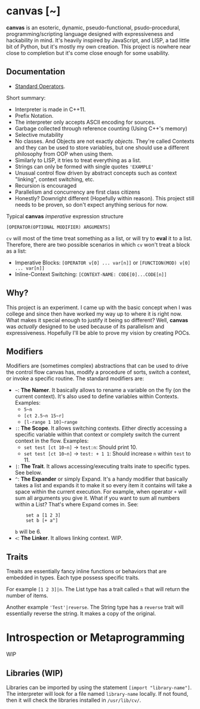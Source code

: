 # canvas [~]

**canvas** is an esoteric, dynamic, pseudo-functional, psudo-procedural, programming/scripting language designed with expressiveness and hackability in mind. It's heavily inspired by JavaScript, and LISP, a tad little bit of Python, but it's mostly my own creation. This project is nowhere near close to completion but it's come close enough for some usability.

## Documentation
- [Standard Operators](./docs/Spec.md).

Short summary:

- Interpreter is made in C++11.
- Prefix Notation.
- The interpreter only accepts ASCII encoding for sources.
- Garbage collected through reference counting (Using C++'s memory)
- Selective mutability
- No classes. And Objects are not exactly _objects_. They're called Contexts and they can be used to store variables, but one should use a different philosophy from OOP when using them.
- Similarly to LISP, it tries to treat everything as a list.
- Strings can only be formed with single quotes `'EXAMPLE'`
- Unusual control flow driven by abstract concepts such as context "linking", context switching, etc.
- Recursion is encouraged
- Parallelism and concurrency are first class citizens
- Honestly? Downright different (Hopefully within reason). This project still needs to be proven, so don't expect anything serious for now.

Typical **canvas** _imperative_ expression structure
```
[OPERATOR(OPTIONAL MODIFIER) ARGUMENTS]
```
`cv` will most of the time treat something as a list, or will try to **eval** it to a list. Therefore, there are two possible scenarios in which `cv` won't treat a block as a list:

- Imperative Blocks: `[OPERATOR v[0] ... var[n]]` or `[FUNCTION(MOD) v[0] ... var[n]]`
- Inline-Context Switching: `[CONTEXT-NAME: CODE[0]...CODE[n]]`

## Why?

This project is an experiment. I came up with the basic concept when I was college and since then have worked my way up to where it is right now. What makes it special enough to justify it being so different? Well, **canvas** was _actually_ designed to be used because of its parallelism and expressiveness. Hopefully I'll be able to prove my vision by creating POCs.

## Modifiers
Modifiers are (sometimes complex) abstractions that can be used to drive the control flow canvas has, modify a procedure of sorts, switch a context, or invoke a specific routine. The standard modifiers are:
- `~`: **The Namer**. It basically allows to rename a variable on the fly (on the current context). It's also used to define variables within Contexts. Examples:
    - `5~n`
    - `[ct 2.5~n 15~r]`
    - `[l-range 1 10]~range`
- `:`: **The Scope**. It allows switching contexts. Either directly accessing a specific variable within that context or complety switch the current context in the flow. Examples:
    - `set test [ct 10~n]` -> `test:n`: Should print 10.
    - `set test [ct 10~n]` -> `test: + 1 1`: Should increase `n` within `test` to 11.
- `|`: **The Trait**. It allows accessing/executing traits inate to specific types. See below.
- `^`: **The Expander** or simply Expand. It's a handy modifier that basically takes a list and expands it to make it so every item it contains will take a space within the current execution. For example, when operator `+` will sum all arguments you give it. What if you want to sum all numbers within a List? That's where Expand comes in. See:
    ```
        set a [1 2 3]
        set b [+ a^]
    ```
    `b` will be 6.
- `<`: **The Linker**. It allows linking context. WIP.

## Traits
Treaits are essentially fancy inline functions or behaviors that are embedded in types. Each type possess specific traits.

For example `[1 2 3]|n`. The List type has a trait called `n` that will return the number of items.

Another example `'Test'|reverse`. The String type has a `reverse` trait will essentially reverse the string. It makes a copy of the original.


# Introspection or Metaprogramming
WIP

## Libraries (WIP)
Libraries can be imported by using the statement `[import "library-name"]`. The interpreter will look for a file named `library-name` locally. If not found, then it will check the libraries installed in `/usr/lib/cv/`.